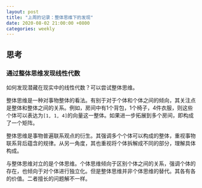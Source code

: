 ```yaml
---
layout: post
title: "上周的记录：整体思维下的发现"
date: 2020-08-02 21:00:00 +0800
categories: weekly
---
```


## 思考

### 通过整体思维发现线性代数

如何发现潜藏在现实中的线性代数？可以尝试整体思维。

整体思维是一种对事物整体的看法。有别于对于个体和个体之间的倾向，其关注点是整体和整体之间的关系。例如，房间中有1个背包，1个椅子，4件衣服，则这些个体可以表达为`[1, 1, 4]`的向量这一整体。如果进一步拓展到多个房间，即构成了一个矩阵。

整体思维是事物普遍联系观点的衍生。其强调多个个体可以构成的整体，重视事物联系背后蕴含的规律。从另一角度，其也重视将个体拆解成不同的部分，理解具体构成。

与整体思维对立的是个体思维。个体思维倾向于区别个体之间的关系，强调个体的存在，也倾向于对个体进行独立化。但是整体思维并非个体思维的替代。其各有各的价值。二者擅长的问题解不一样。
